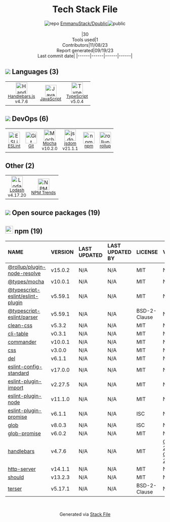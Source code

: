 <!--
--- Readme.md Snippet without images Start ---
## Tech Stack
EmmanuStack/Dpublic is built on the following main stack:
- [Mocha](http://mochajs.org/) – Javascript Testing Framework
- [Handlebars.js](http://handlebarsjs.com/) – Templating Languages & Extensions
- [JavaScript](https://developer.mozilla.org/en-US/docs/Web/JavaScript) – Languages
- [TypeScript](http://www.typescriptlang.org) – Languages
- [Lodash](https://lodash.com) – Javascript Utilities & Libraries
- [ESLint](http://eslint.org/) – Code Review
- [rollup](http://rollupjs.org/) – JS Build Tools / JS Task Runners
- [jsdom](https://github.com/jsdom/jsdom) – Headless Browsers

Full tech stack [here](/techstack.md)
--- Readme.md Snippet without images End ---

--- Readme.md Snippet with images Start ---
## Tech Stack
EmmanuStack/Dpublic is built on the following main stack:
- <img width='25' height='25' src='https://img.stackshare.io/service/832/mocha.png' alt='Mocha'/> [Mocha](http://mochajs.org/) – Javascript Testing Framework
- <img width='25' height='25' src='https://img.stackshare.io/service/1143/Handlebars.png' alt='Handlebars.js'/> [Handlebars.js](http://handlebarsjs.com/) – Templating Languages & Extensions
- <img width='25' height='25' src='https://img.stackshare.io/service/1209/javascript.jpeg' alt='JavaScript'/> [JavaScript](https://developer.mozilla.org/en-US/docs/Web/JavaScript) – Languages
- <img width='25' height='25' src='https://img.stackshare.io/service/1612/bynNY5dJ.jpg' alt='TypeScript'/> [TypeScript](http://www.typescriptlang.org) – Languages
- <img width='25' height='25' src='https://img.stackshare.io/service/2438/lodash.png' alt='Lodash'/> [Lodash](https://lodash.com) – Javascript Utilities & Libraries
- <img width='25' height='25' src='https://img.stackshare.io/service/3337/Q4L7Jncy.jpg' alt='ESLint'/> [ESLint](http://eslint.org/) – Code Review
- <img width='25' height='25' src='https://img.stackshare.io/service/4423/zE8RTn9E_400x400.jpg' alt='rollup'/> [rollup](http://rollupjs.org/) – JS Build Tools / JS Task Runners
- <img width='25' height='25' src='https://img.stackshare.io/service/7054/preview.jpeg' alt='jsdom'/> [jsdom](https://github.com/jsdom/jsdom) – Headless Browsers

Full tech stack [here](/techstack.md)
--- Readme.md Snippet with images End ---
-->
<div align="center">

# Tech Stack File
![](https://img.stackshare.io/repo.svg "repo") [EmmanuStack/Dpublic](https://github.com/EmmanuStack/Dpublic)![](https://img.stackshare.io/public_badge.svg "public")
<br/><br/>
|30<br/>Tools used|1<br/>Contributors|11/08/23 <br/>Report generated|09/19/23<br/>Last commit date|
|------|------|------|------|
</div>

## <img src='https://img.stackshare.io/languages.svg'/> Languages (3)
<table><tr>
  <td align='center'>
  <img width='36' height='36' src='https://img.stackshare.io/service/1143/Handlebars.png' alt='Handlebars.js'>
  <br>
  <sub><a href="http://handlebarsjs.com/">Handlebars.js</a></sub>
  <br>
  <sub>v4.7.6</sub>
</td>

<td align='center'>
  <img width='36' height='36' src='https://img.stackshare.io/service/1209/javascript.jpeg' alt='JavaScript'>
  <br>
  <sub><a href="https://developer.mozilla.org/en-US/docs/Web/JavaScript">JavaScript</a></sub>
  <br>
  <sub></sub>
</td>

<td align='center'>
  <img width='36' height='36' src='https://img.stackshare.io/service/1612/bynNY5dJ.jpg' alt='TypeScript'>
  <br>
  <sub><a href="http://www.typescriptlang.org">TypeScript</a></sub>
  <br>
  <sub>v5.0.4</sub>
</td>

</tr>
</table>

## <img src='https://img.stackshare.io/devops.svg'/> DevOps (6)
<table><tr>
  <td align='center'>
  <img width='36' height='36' src='https://img.stackshare.io/service/3337/Q4L7Jncy.jpg' alt='ESLint'>
  <br>
  <sub><a href="http://eslint.org/">ESLint</a></sub>
  <br>
  <sub></sub>
</td>

<td align='center'>
  <img width='36' height='36' src='https://img.stackshare.io/service/1046/git.png' alt='Git'>
  <br>
  <sub><a href="http://git-scm.com/">Git</a></sub>
  <br>
  <sub></sub>
</td>

<td align='center'>
  <img width='36' height='36' src='https://img.stackshare.io/service/832/mocha.png' alt='Mocha'>
  <br>
  <sub><a href="http://mochajs.org/">Mocha</a></sub>
  <br>
  <sub>v10.2.0</sub>
</td>

<td align='center'>
  <img width='36' height='36' src='https://img.stackshare.io/service/7054/preview.jpeg' alt='jsdom'>
  <br>
  <sub><a href="https://github.com/jsdom/jsdom">jsdom</a></sub>
  <br>
  <sub>v21.1.1</sub>
</td>

<td align='center'>
  <img width='36' height='36' src='https://img.stackshare.io/service/1120/lejvzrnlpb308aftn31u.png' alt='npm'>
  <br>
  <sub><a href="https://www.npmjs.com/">npm</a></sub>
  <br>
  <sub></sub>
</td>

<td align='center'>
  <img width='36' height='36' src='https://img.stackshare.io/service/4423/zE8RTn9E_400x400.jpg' alt='rollup'>
  <br>
  <sub><a href="http://rollupjs.org/">rollup</a></sub>
  <br>
  <sub></sub>
</td>

</tr>
</table>

## Other (2)
<table><tr>
  <td align='center'>
  <img width='36' height='36' src='https://img.stackshare.io/service/2438/lodash.png' alt='Lodash'>
  <br>
  <sub><a href="https://lodash.com">Lodash</a></sub>
  <br>
  <sub>v4.17.20</sub>
</td>

<td align='center'>
  <img width='36' height='36' src='https://img.stackshare.io/service/12294/empty-logo-square.png' alt='NPM Trends'>
  <br>
  <sub><a href="https://www.npmtrends.com/">NPM Trends</a></sub>
  <br>
  <sub></sub>
</td>

</tr>
</table>


## <img src='https://img.stackshare.io/group.svg' /> Open source packages (19)</h2>

## <img width='24' height='24' src='https://img.stackshare.io/service/1120/lejvzrnlpb308aftn31u.png'/> npm (19)

|NAME|VERSION|LAST UPDATED|LAST UPDATED BY|LICENSE|VULNERABILITIES|
|:------|:------|:------|:------|:------|:------|
|[@rollup/plugin-node-resolve](https://www.npmjs.com/@rollup/plugin-node-resolve)|v15.0.2|N/A|N/A |MIT|N/A|
|[@types/mocha](https://www.npmjs.com/@types/mocha)|v10.0.1|N/A|N/A |MIT|N/A|
|[@typescript-eslint/eslint-plugin](https://www.npmjs.com/@typescript-eslint/eslint-plugin)|v5.59.1|N/A|N/A |MIT|N/A|
|[@typescript-eslint/parser](https://www.npmjs.com/@typescript-eslint/parser)|v5.59.1|N/A|N/A |BSD-2-Clause|N/A|
|[clean-css](https://www.npmjs.com/clean-css)|v5.3.2|N/A|N/A |MIT|N/A|
|[cli-table](https://www.npmjs.com/cli-table)|v0.3.1|N/A|N/A |MIT|N/A|
|[commander](https://www.npmjs.com/commander)|v10.0.1|N/A|N/A |MIT|N/A|
|[css](https://www.npmjs.com/css)|v3.0.0|N/A|N/A |MIT|N/A|
|[del](https://www.npmjs.com/del)|v6.1.1|N/A|N/A |MIT|N/A|
|[eslint-config-standard](https://www.npmjs.com/eslint-config-standard)|v17.0.0|N/A|N/A |MIT|N/A|
|[eslint-plugin-import](https://www.npmjs.com/eslint-plugin-import)|v2.27.5|N/A|N/A |MIT|N/A|
|[eslint-plugin-node](https://www.npmjs.com/eslint-plugin-node)|v11.1.0|N/A|N/A |MIT|N/A|
|[eslint-plugin-promise](https://www.npmjs.com/eslint-plugin-promise)|v6.1.1|N/A|N/A |ISC|N/A|
|[glob](https://www.npmjs.com/glob)|v8.0.3|N/A|N/A |ISC|N/A|
|[glob-promise](https://www.npmjs.com/glob-promise)|v6.0.2|N/A|N/A |MIT|N/A|
|[handlebars](https://www.npmjs.com/handlebars)|v4.7.6|N/A|N/A |MIT|[CVE-2021-23369](https://github.com/advisories/GHSA-f2jv-r9rf-7988) (Critical)<br/>[CVE-2021-23383](https://github.com/advisories/GHSA-765h-qjxv-5f44) (Critical)|
|[http-server](https://www.npmjs.com/http-server)|v14.1.1|N/A|N/A |MIT|N/A|
|[should](https://www.npmjs.com/should)|v13.2.3|N/A|N/A |MIT|N/A|
|[terser](https://www.npmjs.com/terser)|v5.17.1|N/A|N/A |BSD-2-Clause|N/A|

<br/>
<div align='center'>

Generated via [Stack File](https://github.com/apps/stack-file)
